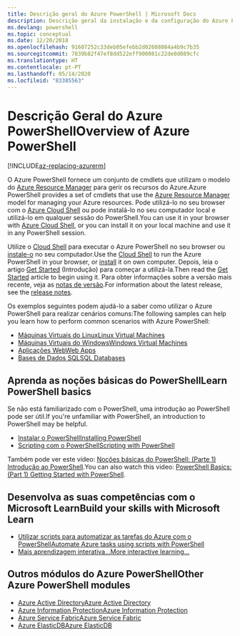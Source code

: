 ```yaml
---
title: Descrição geral do Azure PowerShell | Microsoft Docs
description: Descrição geral da instalação e da configuração do Azure PowerShell.
ms.devlang: powershell
ms.topic: conceptual
ms.date: 12/20/2018
ms.openlocfilehash: 91607252c33deb05efebb2d02608084a4b9c7b35
ms.sourcegitcommit: 7839b82f47ef8dd522eff900081c22de0d089cfc
ms.translationtype: HT
ms.contentlocale: pt-PT
ms.lasthandoff: 05/14/2020
ms.locfileid: "83385563"
---
```

# <a name="overview-of-azure-powershell"></a><span data-ttu-id="c4c9c-103">Descrição Geral do Azure PowerShell</span><span class="sxs-lookup"><span data-stu-id="c4c9c-103">Overview of Azure PowerShell</span></span>

[!INCLUDE[az-replacing-azurerm](../includes/az-replacing-azurerm.md)]

<span data-ttu-id="c4c9c-104">O Azure PowerShell fornece um conjunto de cmdlets que utilizam o modelo do [Azure Resource Manager](/azure/azure-resource-manager/resource-group-overview) para gerir os recursos do Azure.</span><span class="sxs-lookup"><span data-stu-id="c4c9c-104">Azure PowerShell provides a set of cmdlets that use the [Azure Resource Manager](/azure/azure-resource-manager/resource-group-overview) model for managing your Azure resources.</span></span> <span data-ttu-id="c4c9c-105">Pode utilizá-lo no seu browser com o [Azure Cloud Shell](/azure/cloud-shell/overview) ou pode instalá-lo no seu computador local e utilizá-lo em qualquer sessão do PowerShell.</span><span class="sxs-lookup"><span data-stu-id="c4c9c-105">You can use it in your browser with [Azure Cloud Shell](/azure/cloud-shell/overview), or you can install it on your local machine and use it in any PowerShell session.</span></span>

<span data-ttu-id="c4c9c-106">Utilize o [Cloud Shell](/azure/cloud-shell/overview) para executar o Azure PowerShell no seu browser ou [instale-o](install-azurerm-ps.md) no seu computador.</span><span class="sxs-lookup"><span data-stu-id="c4c9c-106">Use the [Cloud Shell](/azure/cloud-shell/overview) to run the Azure PowerShell in your browser, or [install](install-azurerm-ps.md) it on own computer.</span></span> <span data-ttu-id="c4c9c-107">Depois, leia o artigo [Get Started](get-started-azureps.md) (Introdução) para começar a utilizá-la.</span><span class="sxs-lookup"><span data-stu-id="c4c9c-107">Then read the [Get Started](get-started-azureps.md) article to begin using it.</span></span> <span data-ttu-id="c4c9c-108">Para obter informações sobre a versão mais recente, veja as [notas de versão](release-notes-azureps.md).</span><span class="sxs-lookup"><span data-stu-id="c4c9c-108">For information about the latest release, see the [release notes](release-notes-azureps.md).</span></span>

<span data-ttu-id="c4c9c-109">Os exemplos seguintes podem ajudá-lo a saber como utilizar o Azure PowerShell para realizar cenários comuns:</span><span class="sxs-lookup"><span data-stu-id="c4c9c-109">The following samples can help you learn how to perform common scenarios with Azure PowerShell:</span></span>

* [<span data-ttu-id="c4c9c-110">Máquinas Virtuais do Linux</span><span class="sxs-lookup"><span data-stu-id="c4c9c-110">Linux Virtual Machines</span></span>](/azure/virtual-machines/virtual-machines-linux-powershell-samples?toc=/powershell/azure/toc.json)
* [<span data-ttu-id="c4c9c-111">Máquinas Virtuais do Windows</span><span class="sxs-lookup"><span data-stu-id="c4c9c-111">Windows Virtual Machines</span></span>](/azure/virtual-machines/virtual-machines-windows-powershell-samples?toc=/powershell/azure/toc.json)
* [<span data-ttu-id="c4c9c-112">Aplicações Web</span><span class="sxs-lookup"><span data-stu-id="c4c9c-112">Web Apps</span></span>](/azure/app-service-web/app-service-powershell-samples?toc=/powershell/azure/toc.json)
* [<span data-ttu-id="c4c9c-113">Bases de Dados SQL</span><span class="sxs-lookup"><span data-stu-id="c4c9c-113">SQL Databases</span></span>](/azure/sql-database/sql-database-powershell-samples?toc=/powershell/azure/toc.json)

## <a name="learn-powershell-basics"></a><span data-ttu-id="c4c9c-114">Aprenda as noções básicas do PowerShell</span><span class="sxs-lookup"><span data-stu-id="c4c9c-114">Learn PowerShell basics</span></span>

<span data-ttu-id="c4c9c-115">Se não está familiarizado com o PowerShell, uma introdução ao PowerShell pode ser útil.</span><span class="sxs-lookup"><span data-stu-id="c4c9c-115">If you're unfamiliar with PowerShell, an introduction to PowerShell may be helpful.</span></span>

* [<span data-ttu-id="c4c9c-116">Instalar o PowerShell</span><span class="sxs-lookup"><span data-stu-id="c4c9c-116">Installing PowerShell</span></span>](/powershell/scripting/install/installing-windows-powershell)
* [<span data-ttu-id="c4c9c-117">Scripting com o PowerShell</span><span class="sxs-lookup"><span data-stu-id="c4c9c-117">Scripting with PowerShell</span></span>](/powershell/scripting/powershell-scripting)

<span data-ttu-id="c4c9c-118">Também pode ver este vídeo: [Noções básicas do PowerShell: (Parte 1) Introdução ao PowerShell](https://channel9.msdn.com/Blogs/Taste-of-Premier/PowerShellBasicsPart1).</span><span class="sxs-lookup"><span data-stu-id="c4c9c-118">You can also watch this video: [PowerShell Basics: (Part 1) Getting Started with PowerShell](https://channel9.msdn.com/Blogs/Taste-of-Premier/PowerShellBasicsPart1).</span></span>

## <a name="build-your-skills-with-microsoft-learn"></a><span data-ttu-id="c4c9c-119">Desenvolva as suas competências com o Microsoft Learn</span><span class="sxs-lookup"><span data-stu-id="c4c9c-119">Build your skills with Microsoft Learn</span></span>

- [<span data-ttu-id="c4c9c-120">Utilizar scripts para automatizar as tarefas do Azure com o PowerShell</span><span class="sxs-lookup"><span data-stu-id="c4c9c-120">Automate Azure tasks using scripts with PowerShell</span></span>](/learn/modules/automate-azure-tasks-with-powershell/)
- [<span data-ttu-id="c4c9c-121">Mais aprendizagem interativa...</span><span class="sxs-lookup"><span data-stu-id="c4c9c-121">More interactive learning...</span></span>](/learn/browse/?term=powershell)

## <a name="other-azure-powershell-modules"></a><span data-ttu-id="c4c9c-122">Outros módulos do Azure PowerShell</span><span class="sxs-lookup"><span data-stu-id="c4c9c-122">Other Azure PowerShell modules</span></span>

* [<span data-ttu-id="c4c9c-123">Azure Active Directory</span><span class="sxs-lookup"><span data-stu-id="c4c9c-123">Azure Active Directory</span></span>](/powershell/azure/active-directory/)
* [<span data-ttu-id="c4c9c-124">Azure Information Protection</span><span class="sxs-lookup"><span data-stu-id="c4c9c-124">Azure Information Protection</span></span>](/powershell/azure/aip/)
* [<span data-ttu-id="c4c9c-125">Azure Service Fabric</span><span class="sxs-lookup"><span data-stu-id="c4c9c-125">Azure Service Fabric</span></span>](/powershell/azure/service-fabric/)
* [<span data-ttu-id="c4c9c-126">Azure ElasticDB</span><span class="sxs-lookup"><span data-stu-id="c4c9c-126">Azure ElasticDB</span></span>](/powershell/azure/elasticdbjobs/)
